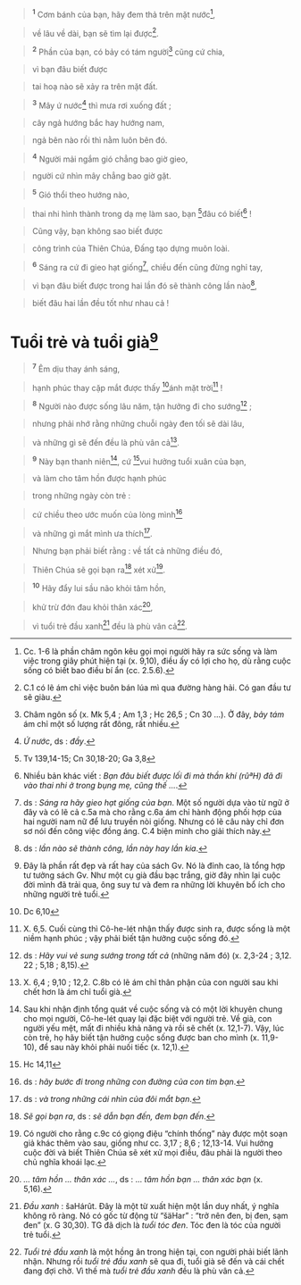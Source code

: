 > <sup><b>1</b></sup> Cơm bánh của bạn, hãy đem thả trên mặt nước[^1],
>


> về lâu về dài, bạn sẽ tìm lại được[^2].
>


> <sup><b>2</b></sup> Phần của bạn, có bảy có tám người[^3] cũng cứ chia,
>


> vì bạn đâu biết được
>


> tai hoạ nào sẽ xảy ra trên mặt đất.
>


> <sup><b>3</b></sup> Mây ứ nước[^4] thì mưa rơi xuống đất ;
>


> cây ngả hướng bắc hay hướng nam,
>


> ngả bên nào rồi thì nằm luôn bên đó.
>


> <sup><b>4</b></sup> Người mải ngắm gió chẳng bao giờ gieo,
>


> người cứ nhìn mây chẳng bao giờ gặt.
>


> <sup><b>5</b></sup> Gió thổi theo hướng nào,
>


> thai nhi hình thành trong dạ mẹ làm sao, bạn [^1*]đâu có biết[^5] !
>


> Cũng vậy, bạn không sao biết được
>


> công trình của Thiên Chúa, Đấng tạo dựng muôn loài.
>


> <sup><b>6</b></sup> Sáng ra cứ đi gieo hạt giống[^6], chiều đến cũng đừng nghỉ tay,
>


> vì bạn đâu biết được trong hai lần đó sẽ thành công lần nào[^7],
>


> biết đâu hai lần đều tốt như nhau cả !
>


# Tuổi trẻ và tuổi già[^8]

> <sup><b>7</b></sup> Êm dịu thay ánh sáng,
>


> hạnh phúc thay cặp mắt được thấy [^2*]ánh mặt trời[^9] !
>


> <sup><b>8</b></sup> Người nào được sống lâu năm, tận hưởng đi cho sướng[^10] ;
>


> nhưng phải nhớ rằng những chuỗi ngày đen tối sẽ dài lâu,
>


> và những gì sẽ đến đều là phù vân cả[^11].
>


> <sup><b>9</b></sup> Này bạn thanh niên[^12], cứ [^3*]vui hưởng tuổi xuân của bạn,
>


> và làm cho tâm hồn được hạnh phúc
>


> trong những ngày còn trẻ :
>


> cứ chiều theo ước muốn của lòng mình[^13]
>


> và những gì mắt mình ưa thích[^14].
>


> Nhưng bạn phải biết rằng : về tất cả những điều đó,
>


> Thiên Chúa sẽ gọi bạn ra[^15] xét xử[^16].
>


> <sup><b>10</b></sup> Hãy đẩy lui sầu não khỏi tâm hồn,
>


> khử trừ đớn đau khỏi thân xác[^17],
>


> vì tuổi trẻ đầu xanh[^18] đều là phù vân cả[^19].
>

[^1]: Cc. 1-6 là phần châm ngôn kêu gọi mọi người hãy ra sức sống và làm việc trong giây phút hiện tại (x. 9,10), điều ấy có lợi cho họ, dù rằng cuộc sống có biết bao điều bí ẩn (cc. 2.5.6).
[^2]: C.1 có lẽ ám chỉ việc buôn bán lúa mì qua đường hàng hải. Có gan đầu tư sẽ giàu.
[^3]: Châm ngôn số (x. Mk 5,4 ; Am 1,3 ; Hc 26,5 ; Cn 30 ...). Ở đây, *bảy tám* ám chỉ một số lượng rất đông, rất nhiều.
[^4]: *Ứ nước*, ds : *đầy*.
[^5]: Nhiều bản khác viết : *Bạn đâu biết được lối đi mà thần khí (rûªH) đã đi vào thai nhi ở trong bụng mẹ, cũng thế ...*.
[^6]: ds : *Sáng ra hãy gieo hạt giống của bạn*. Một số người dựa vào từ ngữ ở đây và có lẽ cả c.5a mà cho rằng c.6a ám chỉ hành động phối hợp của hai người nam nữ để lưu truyền nòi giống. Nhưng có lẽ câu này chỉ đơn sơ nói đến công việc đồng áng. C.4 biện minh cho giải thích này.
[^7]: ds : *lần nào sẽ thành công, lần này hay lần kia*.
[^8]: Đây là phần rất đẹp và rất hay của sách Gv. Nó là đỉnh cao, là tổng hợp tư tưởng sách Gv. Như một cụ già đầu bạc trắng, giờ đây nhìn lại cuộc đời mình đã trải qua, ông suy tư và đem ra những lời khuyên bổ ích cho những người trẻ tuổi.
[^9]: X. 6,5. Cuối cùng thì Cô-he-lét nhận thấy được sinh ra, được sống là một niềm hạnh phúc ; vậy phải biết tận hưởng cuộc sống đó.
[^10]: ds : *Hãy vui vẻ sung sướng trong tất cả* (những năm đó) (x. 2,3-24 ; 3,12. 22 ; 5,18 ; 8,15).
[^11]: X. 6,4 ; 9,10 ; 12,2. C.8b có lẽ ám chỉ thân phận của con người sau khi chết hơn là ám chỉ tuổi già.
[^12]: Sau khi nhận định tổng quát về cuộc sống và có một lời khuyên chung cho mọi người, Cô-he-lét quay lại đặc biệt với người trẻ. Về già, con người yếu mệt, mất đi nhiều khả năng và rồi sẽ chết (x. 12,1-7). Vậy, lúc còn trẻ, họ hãy biết tận hưởng cuộc sống được ban cho mình (x. 11,9-10), để sau này khỏi phải nuối tiếc (x. 12,1).
[^13]: ds : *hãy bước đi trong những con đường của con tim bạn*.
[^14]: ds : *và trong những cái nhìn của đôi mắt bạn*.
[^15]: *Sẽ gọi bạn ra*, ds : *sẽ dẫn bạn đến, đem bạn đến*.
[^16]: Có người cho rằng c.9c có giọng điệu “chính thống” này được một soạn giả khác thêm vào sau, giống như cc. 3,17 ; 8,6 ; 12,13-14. Vui hưởng cuộc đời và biết Thiên Chúa sẽ xét xử mọi điều, đâu phải là người theo chủ nghĩa khoái lạc.
[^17]: *... tâm hồn ... thân xác ...*, ds : ... *tâm hồn bạn ... thân xác bạn* (x. 5,16).
[^18]: *Đầu xanh* : šaHárût. Đây là một từ xuất hiện một lần duy nhất, ý nghĩa không rõ ràng. Nó có gốc từ động từ “šäHar” : “trở nên đen, bị đen, sạm đen” (x. G 30,30). TG đã dịch là *tuổi tóc đen*. Tóc đen là tóc của người trẻ tuổi.
[^19]: *Tuổi trẻ đầu xanh* là một hồng ân trong hiện tại, con người phải biết lãnh nhận. Nhưng rồi *tuổi trẻ đầu xanh* sẽ qua đi, tuổi già sẽ đến và cái chết đang đợi chờ. Vì thế mà *tuổi trẻ đầu xanh* đều là phù vân cả.
[^1*]: Tv 139,14-15; Cn 30,18-20; Ga 3,8
[^2*]: Dc 6,10
[^3*]: Hc 14,11
